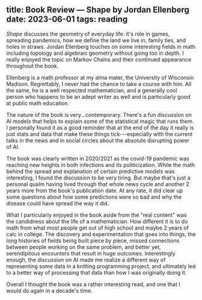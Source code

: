 title: Book Review — Shape by Jordan Ellenberg
date: 2023-06-01
tags: reading
---

*Shape* discusses the geometry of everyday life: it's role in games, spreading pandemics, how we define the land we live in, family ties, and holes in straws. Jordan Ellenberg touches on some interesting fields in math including topology and algebraic geometry without going too in depth. I really enjoyed the topic on Markov Chains and their continued appearance throughout the book.

Ellenberg is a math professor at my alma mater, the University of Wisconsin Madison. Regrettably, I never had the chance to take a course with him. All the same, he is a well respected mathematician, and a generally cool person who happens to be an adept writer as well and is particularly good at public math education.

The nature of the book is very...contemporary. There's a fun discussion on AI models that helps to explain some of the statistical magic that runs them. I personally found it as a good reminder that at the end of the day it really is just stats and data that make these things tick---especially with the current talks in the news and in social circles about the absolute disrupting power of AI.

The book was clearly written in 2020/2021 as the covid-19 pandemic was reaching new heights in both infections and its politicization. While the math behind the spread and explanation of certain predictive models was interesting, I found the discussion to be very tiring. But maybe that's just a personal qualm having lived through that whole news cycle and another 2 years more from the book's publication date. At any rate, it did clear up some questions about how some predictions were so bad and why the disease could have spread the way it did.

What I particularly enjoyed in the book aside from the "real content" was the candidness about the life of a mathematician. How different it is to do math from what most people get out of high school and maybe 2 years of calc in college. The discovery and experimentation that goes into things, the long histories of fields being built piece by piece, missed connections between people working on the same problem, and better yet, serendipitous encounters that result in huge outcomes. Interestingly enough, the discussion on AI made me realize a different way of representing some data in a knitting programming project, and ultimately led to a better way of processing that data than how I was originally doing it. 

Overall I thought the book was a rather interesting read, and one that I would do again in a decade's time.